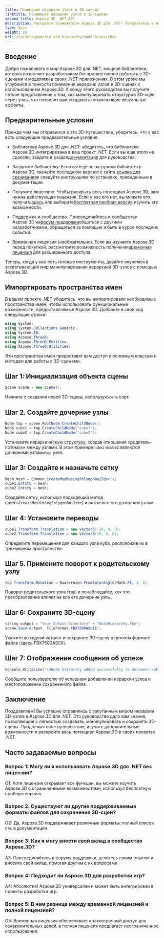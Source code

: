 ```yaml
---
title: Понимание иерархии узлов в 3D-сценах
linktitle: Понимание иерархии узлов в 3D-сценах
second_title: Aspose.3D .NET API
description: Раскройте возможности Aspose.3D для .NET! Погрузитесь в манипулирование иерархией узлов с помощью этого пошагового руководства. Создавайте потрясающие 3D-сцены без особых усилий.
type: docs
weight: 16
url: /ru/net/geometry-and-hierarchy/node-hierarchy/
---
```

## Введение

Добро пожаловать в мир Aspose.3D для .NET, мощной библиотеки, которая позволяет разработчикам беспрепятственно работать с 3D-сценами и моделями в своих .NET-приложениях. В этом уроке мы углубимся в тонкости понимания иерархии узлов в 3D-сценах с использованием Aspose.3D. К концу этого руководства вы получите четкое представление о том, как манипулировать структурой 3D-сцен через узлы, что позволит вам создавать потрясающие визуальные эффекты.

## Предварительные условия

Прежде чем мы отправимся в это 3D-путешествие, убедитесь, что у вас есть следующие предварительные условия:

-  Библиотека Aspose.3D для .NET: убедитесь, что библиотека Aspose.3D интегрирована в ваш проект .NET. Если вы еще этого не сделали, зайдите в раздел[документация](https://reference.aspose.com/3d/net/) для руководства.

-  Загрузите библиотеку. Если вы еще не загрузили библиотеку Aspose.3D, скачайте последнюю версию с сайта.[ссылка для скачивания](https://releases.aspose.com/3d/net/)и следуйте инструкциям по установке, приведенным в документации.

-  Получите лицензию. Чтобы раскрыть весь потенциал Aspose.3D, вам нужна действующая лицензия. Если у вас его нет, вы можете его получить[здесь](https://purchase.aspose.com/buy) или выберите[бесплатная пробная версия](https://releases.aspose.com/) изучить его возможности.

-  Поддержка и сообщество. Присоединяйтесь к сообществу Aspose.3D на[форум поддержки](https://forum.aspose.com/c/3d/18)общаться с другими разработчиками, обращаться за помощью и быть в курсе последних событий.

-  Временная лицензия (необязательно). Если вы изучаете Aspose.3D перед покупкой, рассмотрите возможность получения[временная лицензия](https://purchase.aspose.com/temporary-license/) для расширенного доступа.

Теперь, когда у нас есть готовые инструменты, давайте окунемся в захватывающий мир манипулирования иерархией 3D-узлов с помощью Aspose.3D.

## Импортировать пространства имен

В вашем проекте .NET убедитесь, что вы импортировали необходимые пространства имен, чтобы использовать функциональные возможности, предоставляемые Aspose.3D. Добавьте в свой код следующие строки:

```csharp
using System;
using System.Collections.Generic;
using System.IO;
using Aspose.ThreeD;
using Aspose.ThreeD.Entities;
using Aspose.ThreeD.Utilities;
```

Эти пространства имен предоставят вам доступ к основным классам и методам для работы с 3D-сценами.

## Шаг 1: Инициализация объекта сцены

```csharp
Scene scene = new Scene();
```

 Начните с создания новой 3D-сцены, используя`Scene` сорт.

## Шаг 2. Создайте дочерние узлы

```csharp
Node top = scene.RootNode.CreateChildNode();
Node cube1 = top.CreateChildNode("cube1");
Node cube2 = top.CreateChildNode("cube2");
```

 Установите иерархическую структуру, создав отношения «родитель-потомок» между узлами. В этом примере`cube1` и`cube2` являются дочерними узлами`top` узел.

## Шаг 3: Создайте и назначьте сетку

```csharp
Mesh mesh = Common.CreateMeshUsingPolygonBuilder();
cube1.Entity = mesh;
cube2.Entity = mesh;
```

 Создайте сетку, используя подходящий метод (здесь`CreateMeshUsingPolygonBuilder`) и назначьте его дочерним узлам.

## Шаг 4: Установите переводы

```csharp
cube1.Transform.Translation = new Vector3(-10, 0, 0);
cube2.Transform.Translation = new Vector3(10, 0, 0);
```

Определите перемещения для каждого узла куба, расположив их в трехмерном пространстве.

## Шаг 5. Примените поворот к родительскому узлу

```csharp
top.Transform.Rotation = Quaternion.FromEulerAngle(Math.PI, 4, 0);
```

Поворот родительского узла (`top`) и понаблюдайте, как это преобразование влияет на все его дочерние узлы.

## Шаг 6: Сохраните 3D-сцену

```csharp
string output = "Your Output Directory" + "NodeHierarchy.fbx";
scene.Save(output, FileFormat.FBX7500ASCII);
```

Укажите выходной каталог и сохраните 3D-сцену в нужном формате файла (здесь FBX7500ASCII).

## Шаг 7: Отображение сообщения об успехе

```csharp
Console.WriteLine("\nNode hierarchy added successfully to document.\nFile saved at " + output);
```

Сообщите пользователю об успешном добавлении иерархии узлов и местоположении сохраненного файла.

## Заключение

Поздравляем! Вы успешно справились с запутанным миром иерархии 3D-узлов в Aspose.3D для .NET. Это руководство дало вам знания, позволяющие с легкостью создавать, манипулировать и сохранять 3D-сцены. Продолжая свое путешествие, изучите дополнительные возможности и раскройте весь потенциал Aspose.3D в своих проектах .NET.

## Часто задаваемые вопросы

### Вопрос 1: Могу ли я использовать Aspose.3D для .NET без лицензии?

О1: Хотя лицензия открывает все функции, вы можете изучить Aspose.3D с ограниченными возможностями, используя бесплатную пробную версию.

### Вопрос 2. Существуют ли другие поддерживаемые форматы файлов для сохранения 3D-сцен?

О2: Да, Aspose.3D поддерживает различные форматы; полный список см. в документации.

### Вопрос 3: Как я могу внести свой вклад в сообщество Aspose.3D?

A3: Присоединяйтесь к форуму поддержки, делитесь своим опытом и вносите свой вклад, помогая другим с их вопросами.

### Вопрос 4: Подходит ли Aspose.3D для разработки игр?

А4: Абсолютно! Aspose.3D универсален и может быть интегрирован в проекты разработки игр.

### Вопрос 5: В чем разница между временной лицензией и полной лицензией?

О5: Временная лицензия обеспечивает краткосрочный доступ для ознакомительных целей, а полная лицензия предлагает неограниченное использование.
